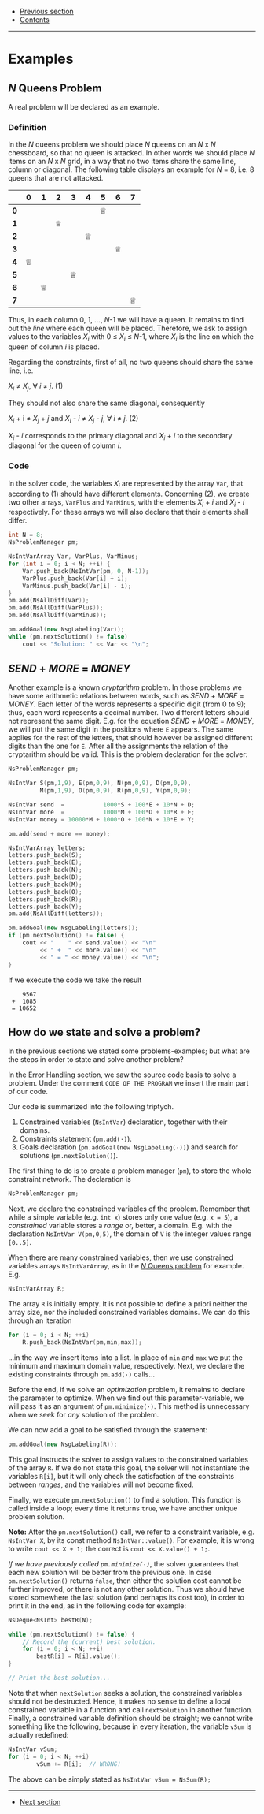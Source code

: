  - [Previous section](Expressions.md)
 - [Contents](README.md)

---

# Examples


## _N_ Queens Problem

A real problem will be declared as an example.


### Definition

In the _N_ queens problem we should place _N_ queens on an
_N_ x _N_ chessboard, so that no queen is attacked. In other
words we should place _N_ items on an _N_ x _N_ grid, in a
way that no two items share the same line, column or
diagonal. The following table displays an example for _N_ =
8, i.e. 8 queens that are not attacked.

|       | 0 | 1 | 2 | 3 | 4 | 5 | 6 | 7 |
|-------|---|---|---|---|---|---|---|---|
| __0__ |   |   |   |   |   | ♕ |   |   |
| __1__ |   |   | ♕ |   |   |   |   |   |
| __2__ |   |   |   |   | ♕ |   |   |   |
| __3__ |   |   |   |   |   |   | ♕ |   |
| __4__ | ♕ |   |   |   |   |   |   |   |
| __5__ |   |   |   | ♕ |   |   |   |   |
| __6__ |   | ♕ |   |   |   |   |   |   |
| __7__ |   |   |   |   |   |   |   | ♕ |

Thus, in each column 0, 1, …, _N_-1 we will have a queen. It
remains to find out the _line_ where each queen will be
placed. Therefore, we ask to assign values to the variables
_X<sub>i</sub>_ with 0 ≤ _X<sub>i</sub>_ ≤ _N_-1, where
_X<sub>i</sub>_ is the line on which the queen of column _i_
is placed.

Regarding the constraints, first of all, no two queens
should share the same line, i.e.

_X<sub>i</sub>_ ≠ _X<sub>j</sub>_, ∀ _i_ ≠ _j_. (1)

They should not also share the same diagonal, consequently

_X<sub>i</sub>_ + i ≠ _X<sub>j</sub>_ + _j_ and
_X<sub>i</sub>_ - _i_ ≠ _X<sub>j</sub>_ - _j_, ∀ _i_ ≠ _j_.
(2)

_X<sub>i</sub>_ - _i_ corresponds to the primary diagonal
and _X<sub>i</sub>_ + _i_ to the secondary diagonal for the
queen of column _i_.


### Code

In the solver code, the variables _X<sub>i</sub>_ are
represented by the array `Var`, that according to (1) should
have different elements. Concerning (2), we create two other
arrays, `VarPlus` and `VarMinus`, with the elements
_X<sub>i</sub>_ + _i_ and _X<sub>i</sub>_ - _i_
respectively. For these arrays we will also declare that
their elements shall differ.

```C++
int N = 8;
NsProblemManager pm;

NsIntVarArray Var, VarPlus, VarMinus;
for (int i = 0; i < N; ++i) {
    Var.push_back(NsIntVar(pm, 0, N-1));
    VarPlus.push_back(Var[i] + i);
    VarMinus.push_back(Var[i] - i);
}
pm.add(NsAllDiff(Var));
pm.add(NsAllDiff(VarPlus));
pm.add(NsAllDiff(VarMinus));

pm.addGoal(new NsgLabeling(Var));
while (pm.nextSolution() != false)
    cout << "Solution: " << Var << "\n";
```


## _SEND_ + _MORE_ = _MONEY_

Another example is a known _cryptarithm_ problem. In those
problems we have some arithmetic relations between words,
such as _SEND_ + _MORE_ = _MONEY_. Each letter of the words
represents a specific digit (from 0 to 9); thus, each word
represents a decimal number. Two different letters should
not represent the same digit. E.g. for the equation _SEND_ +
_MORE_ = _MONEY_, we will put the same digit in the
positions where `E` appears. The same applies for the rest
of the letters, that should however be assigned different
digits than the one for `E`. After all the assignments the
relation of the cryptarithm should be valid. This is the
problem declaration for the solver:

```C++
NsProblemManager pm;

NsIntVar S(pm,1,9), E(pm,0,9), N(pm,0,9), D(pm,0,9),
         M(pm,1,9), O(pm,0,9), R(pm,0,9), Y(pm,0,9);

NsIntVar send  =           1000*S + 100*E + 10*N + D;
NsIntVar more  =           1000*M + 100*O + 10*R + E;
NsIntVar money = 10000*M + 1000*O + 100*N + 10*E + Y;

pm.add(send + more == money);

NsIntVarArray letters;
letters.push_back(S);
letters.push_back(E);
letters.push_back(N);
letters.push_back(D);
letters.push_back(M);
letters.push_back(O);
letters.push_back(R);
letters.push_back(Y);
pm.add(NsAllDiff(letters));

pm.addGoal(new NsgLabeling(letters));
if (pm.nextSolution() != false) {
    cout << "    " << send.value() << "\n"
         << " +  " << more.value() << "\n"
         << " = " << money.value() << "\n";
}
```

If we execute the code we take the result

```
    9567
 +  1085
 = 10652
```


## How do we state and solve a problem?

In the previous sections we stated some problems-examples;
but what are the steps in order to state and solve another
problem?

In the [Error Handling](Errors.md) section, we saw the
source code basis to solve a problem. Under the comment
`CODE OF THE PROGRAM` we insert the main part of our code.

Our code is summarized into the following triptych.

 1. Constrained variables (`NsIntVar`) declaration, together
    with their domains.
 2. Constraints statement (`pm.add(·)`).
 3. Goals declaration (`pm.addGoal(new NsgLabeling(·))`) and
    search for solutions (`pm.nextSolution()`).

The first thing to do is to create a problem manager (`pm`),
to store the whole constraint network. The declaration is

```C++
NsProblemManager pm;
```

Next, we declare the constrained variables of the problem.
Remember that while a simple variable (e.g. `int x`) stores
only one value (e.g. `x = 5`), a _constrained_ variable
stores a _range_ or, better, a domain. E.g. with the
declaration `NsIntVar V(pm,0,5)`, the domain of `V` is the
integer values range `[0..5]`.

When there are many constrained variables, then we use
constrained variables arrays `NsIntVarArray`, as in the [_N_
Queens problem](#n-queens-problem) for example. E.g.

```C++
NsIntVarArray R;
```

The array `R` is initially empty. It is not possible to
define a priori neither the array size, nor the included
constrained variables domains. We can do this through an
iteration

```C++
for (i = 0; i < N; ++i)
    R.push_back(NsIntVar(pm,min,max));
```

…in the way we insert items into a list. In place of `min`
and `max` we put the minimum and maximum domain value,
respectively. Next, we declare the existing constraints
through `pm.add(·)` calls…

Before the end, if we solve an _optimization_ problem, it
remains to declare the parameter to optimize. When we find
out this parameter-variable, we will pass it as an argument
of `pm.minimize(·)`. This method is unnecessary when we seek
for _any_ solution of the problem.

We can now add a goal to be satisfied through the statement:

```C++
pm.addGoal(new NsgLabeling(R));
```

This goal instructs the solver to assign values to the
constrained variables of the array `R`. If we do not state
this goal, the solver will not instantiate the variables
`R[i]`, but it will only check the satisfaction of the
constraints between _ranges_, and the variables will not
become fixed.

Finally, we execute `pm.nextSolution()` to find a solution.
This function is called inside a loop; every time it returns
`true`, we have another unique problem solution.

**Note:** After the `pm.nextSolution()` call, we refer to a
constraint variable, e.g. `NsIntVar X`, by its const method
`NsIntVar::value()`. For example, it is wrong to write
`cout << X + 1;` the correct is `cout << X.value() + 1;`.

_If we have previously called `pm.minimize(·)`_, the solver
guarantees that each new solution will be better from the
previous one. In case `pm.nextSolution()` returns `false`,
then either the solution cost cannot be further improved, or
there is not any other solution. Thus we should have stored
somewhere the last solution (and perhaps its cost too), in
order to print it in the end, as in the following code for
example:

```C++
NsDeque<NsInt> bestR(N);

while (pm.nextSolution() != false) {
    // Record the (current) best solution.
    for (i = 0; i < N; ++i)
        bestR[i] = R[i].value();
}

// Print the best solution...
```

Note that when `nextSolution` seeks a solution, the
constrained variables should not be destructed. Hence, it
makes no sense to define a local constrained variable in a
function and call `nextSolution` in another function.
Finally, a constrained variable definition should be
straight; we cannot write something like the following,
because in every iteration, the variable `vSum` is actually
redefined:

```C++
NsIntVar vSum;
for (i = 0; i < N; ++i)
        vSum += R[i];  // WRONG!
```

The above can be simply stated as `NsIntVar vSum = NsSum(R);`

---

 - [Next section](Goals.md)
